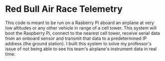 # Red Bull Air Race Telemetry

This code is meant to be run on a Rasberry Pi aboard an airplane at very low altitudes or any other vehicle in range of a cell tower.
This system will boot the Raspberry Pi, connect to the nearest cell tower, receive serial data from an onboard sensor and transmit that data to a predetermined IP address (the ground station).
I built this system to solve my professor's issue of not being able to see his team's airplane's instrument data in real time.
